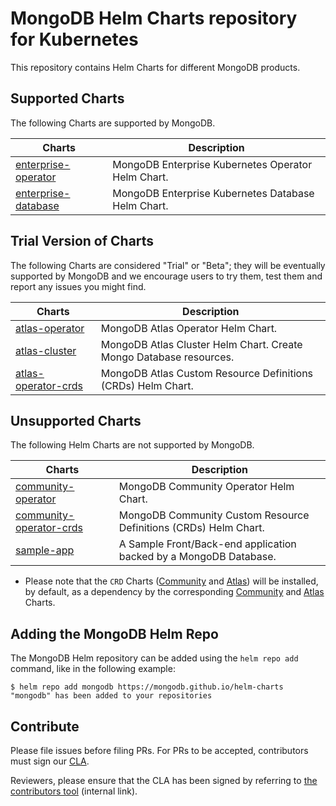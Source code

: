 # MongoDB Helm Charts repository for Kubernetes

This repository contains Helm Charts for different MongoDB products.

## Supported Charts

The following Charts are supported by MongoDB.

| Charts                                            | Description                                                               |
| ------------------------------------------------- | ------------------------------------------------------------------------- |
| [enterprise-operator](charts/enterprise-operator) | MongoDB Enterprise Kubernetes Operator Helm Chart.                        |
| [enterprise-database](charts/enterprise-database) | MongoDB Enterprise Kubernetes Database Helm Chart.                        |

## Trial Version of Charts

The following Charts are considered "Trial" or "Beta"; they will be eventually supported by
MongoDB and we encourage users to try them, test them and report any issues you might find.

| Charts                                            | Description                                                               |
| ------------------------------------------------- | ------------------------------------------------------------------------- |
| [atlas-operator](charts/atlas-operator)           | MongoDB Atlas Operator Helm Chart.                                        |
| [atlas-cluster](charts/atlas-cluster)             | MongoDB Atlas Cluster Helm Chart. Create Mongo Database resources.        |
| [atlas-operator-crds](charts/atlas-operator-crds) | MongoDB Atlas Custom Resource Definitions (CRDs) Helm Chart.              |

## Unsupported Charts

The following Helm Charts are not supported by MongoDB.

| Charts                                            | Description                                                               |
| ------------------------------------------------- | ------------------------------------------------------------------------- |
| [community-operator](charts/community-operator)   | MongoDB Community Operator Helm Chart.                                    |
| [community-operator-crds](charts/community-operator-crds) | MongoDB Community Custom Resource Definitions (CRDs) Helm Chart.  |
| [sample-app](charts/sample-app)                   | A Sample Front/Back-end application backed by a MongoDB Database.         |

- Please note that the `CRD` Charts ([Community](charts/community-operator-crds)
  and [Atlas](charts/atlas-operator-crds)) will be installed, by default,
  as a dependency by the corresponding [Community](charts/community-operator)
  and [Atlas](charts/atlas-operator) Charts.

## Adding the MongoDB Helm Repo

The MongoDB Helm repository can be added using the `helm repo add` command, like
in the following example:

```
$ helm repo add mongodb https://mongodb.github.io/helm-charts
"mongodb" has been added to your repositories
```

## Contribute

Please file issues before filing PRs. For PRs to be accepted, contributors must sign our [CLA](https://www.mongodb.com/legal/contributor-agreement).

Reviewers, please ensure that the CLA has been signed by referring to [the contributors tool](https://contributors.corp.mongodb.com/) (internal link).
